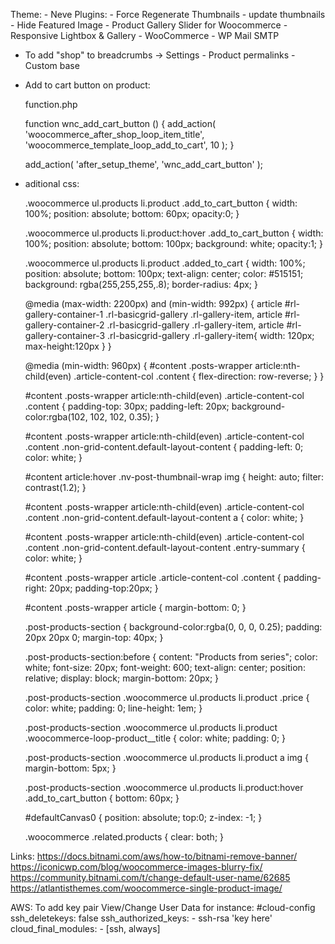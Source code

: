Theme: 
	- Neve
Plugins:
	- Force Regenerate Thumbnails - update thumbnails
	- Hide Featured Image
	- Product Gallery Slider for Woocommerce
	- Responsive Lightbox & Gallery
	- WooCommerce
	- WP Mail SMTP
	
- To add "shop" to breadcrumbs -> Settings - Product permalinks - Custom base
 
- Add to cart button on product:
 
	function.php 
 
	function wnc_add_cart_button () {
		add_action( 'woocommerce_after_shop_loop_item_title', 'woocommerce_template_loop_add_to_cart', 10 );
	}

	add_action( 'after_setup_theme', 'wnc_add_cart_button' );
	
- aditional css:

	.woocommerce ul.products li.product .add_to_cart_button {
		width: 100%;
		position: absolute;
		bottom: 60px;
		opacity:0;
	}

	.woocommerce ul.products li.product:hover .add_to_cart_button {
		width: 100%;
		position: absolute;
		bottom: 100px;
		background: white;
		opacity:1;
	}

	.woocommerce ul.products li.product .added_to_cart {
		width: 100%;
		position: absolute;
		bottom: 100px;
		text-align: center;
			color: #515151;
		background: rgba(255,255,255,.8);
		border-radius: 4px;
	}

	@media (max-width: 2200px) and (min-width: 992px) { 
		article #rl-gallery-container-1 .rl-basicgrid-gallery .rl-gallery-item,
		article #rl-gallery-container-2 .rl-basicgrid-gallery .rl-gallery-item,
		article #rl-gallery-container-3 .rl-basicgrid-gallery .rl-gallery-item{
			width: 120px;
			max-height:120px
		}
	}

	@media (min-width: 960px) {
		#content .posts-wrapper article:nth-child(even) .article-content-col .content {
			flex-direction: row-reverse;
		}
	}

	#content .posts-wrapper article:nth-child(even) .article-content-col .content {
		padding-top: 30px;
		padding-left: 20px;
		background-color:rgba(102, 102, 102, 0.35);
	}

	#content .posts-wrapper article:nth-child(even) .article-content-col .content .non-grid-content.default-layout-content {
		padding-left: 0;
		color: white;
	}

	#content article:hover .nv-post-thumbnail-wrap img {
		height: auto;
		filter: contrast(1.2);
	}

	#content .posts-wrapper article:nth-child(even) .article-content-col .content .non-grid-content.default-layout-content a {
		color: white;
	}

	#content .posts-wrapper article:nth-child(even) .article-content-col .content .non-grid-content.default-layout-content .entry-summary {
		color: white;
	}

	#content .posts-wrapper article .article-content-col .content {
		padding-right: 20px;
		padding-top:20px;
	}

	#content .posts-wrapper article {
		margin-bottom: 0;
	}

	.post-products-section {
		  background-color:rgba(0, 0, 0, 0.25);
		padding: 20px 20px 0;
			margin-top: 40px;
	}

	.post-products-section:before {
		content: "Products from series";
		color: white;
		font-size: 20px;
		font-weight: 600;
		text-align: center;
		position: relative;
			display: block;
			margin-bottom: 20px;
	}

	.post-products-section .woocommerce ul.products li.product .price {
		color: white;
		padding: 0;
		line-height: 1em;
	}

	.post-products-section  .woocommerce ul.products li.product .woocommerce-loop-product__title {
		color: white;
		padding: 0;
	}

	.post-products-section
	.woocommerce ul.products li.product a img {
		margin-bottom: 5px;
	}

	.post-products-section
	.woocommerce ul.products li.product:hover .add_to_cart_button {
		bottom: 60px;
	}

	#defaultCanvas0 {
		position: absolute;
		top:0;
		z-index: -1;
	}

	.woocommerce .related.products {
		clear: both;
	}	

	
Links:
 https://docs.bitnami.com/aws/how-to/bitnami-remove-banner/
 https://iconicwp.com/blog/woocommerce-images-blurry-fix/
 https://community.bitnami.com/t/change-default-user-name/62685
 https://atlantisthemes.com/woocommerce-single-product-image/
 
AWS:
	To add key pair View/Change User Data for instance:
	#cloud-config
		ssh_deletekeys: false
		ssh_authorized_keys:
		  - ssh-rsa 'key here'
		cloud_final_modules:
		  - [ssh, always]	